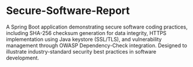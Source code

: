 # Secure-Software-Report
A Spring Boot application demonstrating secure software coding practices, including SHA-256 checksum generation for data integrity, HTTPS implementation using Java keystore (SSL/TLS), and vulnerability management through OWASP Dependency-Check integration. Designed to illustrate industry-standard security best practices in software development.
